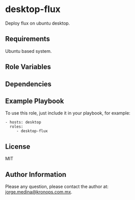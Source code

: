 desktop-flux
============

Deploy flux on ubuntu desktop.

Requirements
------------

Ubuntu based system.

Role Variables
--------------

Dependencies
------------

Example Playbook
----------------

To use this role, just include it in your playbook, for example:

    - hosts: desktop
      roles:
         - desktop-flux

License
-------

MIT

Author Information
------------------

Please any question, please contact the author at: jorge.medina@kronops.com.mx.
